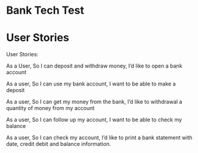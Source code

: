 # Bank Tech Test


# User Stories

User Stories:

As a User,
So I can deposit and withdraw money,
I’d like to open a bank account

As a user,
So I can use my bank account,
I want to be able to make a deposit

As a user,
So I can get my money from the bank,
I’d like to withdrawal a quantity of money from my account

As a user,
So I can follow up my account,
I want to be able to check my balance

As a user,
So I can check my account,
I’d like to print a bank statement with date, credit debit and balance information.
